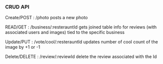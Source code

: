 ### CRUD API

Create/POST : /photo
posts a new photo

READ/GET : /business/:resterauntId
 gets joined table info for reviews (with associated users and images) tied to the specific business

Update/PUT : /vote/cool/:resterauntId
updates number of cool count of the image by +1 or -1

Delete/DELETE : /review/:reviewId
delete the review associated with the Id
